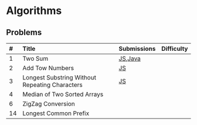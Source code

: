 # Algorithms

## Problems

\# | Title | Submissions | Difficulty
:-- | :-------- | :-- | :----: |
1|Two Sum|[JS](/js/src/two-sum.js),[Java](/java/src/TwoSum.java) |
2 |Add Tow Numbers |[JS](./Add&#32;Tow&#32;Numbers/add_tow_numbers.py)|
3 |Longest Substring Without Repeating Characters | [JS](./Longest&#32;Substring&#32;Without&#32;Repeating&#32;Characters/index.js) |
4 |Median of Two Sorted Arrays ||
6|ZigZag Conversion|
14|Longest Common Prefix|